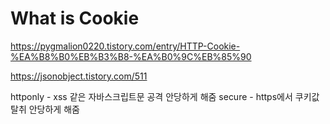 # What is Cookie

https://pygmalion0220.tistory.com/entry/HTTP-Cookie-%EA%B8%B0%EB%B3%B8-%EA%B0%9C%EB%85%90

https://jsonobject.tistory.com/511

httponly - xss 같은 자바스크립트문 공격 안당하게 해줌
secure - https에서 쿠키값 탈취 안당하게 해줌